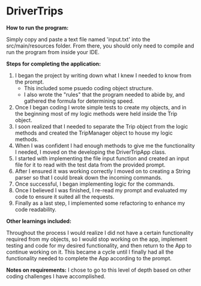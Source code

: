 # DriverTrips
<b>How to run the program:</b>

Simply copy and paste a text file named 'input.txt' into the src/main/resources folder. From there, you should only need to compile and run the program from inside your IDE.

<b>Steps for completing the application:</b>

1. I began the project by writing down what I knew I needed to know from the prompt.
    - This included some psuedo coding object structure.
    - I also wrote the "rules" that the program needed to abide by, and gathered the formula for determining speed.
2. Once I began coding I wrote simple tests to create my objects, and in the beginning most of my logic methods were held inside the Trip object.
3. I soon realized that I needed to separate the Trip object from the logic methods and created the TripManager object to house my logic methods.
4. When I was confident I had enough methods to give me the functionality I needed, I moved on the developing the DriverTripApp class.
5. I started with implementing the file input function and created an input file for it to read with the test data from the provided prompt.
6. After I ensured it was working correctly I moved on to creating a String parser so that I could break down the incoming commands.
7. Once successful, I began implementing logic for the commands.
8. Once I believed I was finished, I re-read my prompt and evaluated my code to ensure it suited all the requests.
9. Finally as a last step, I implemented some refactoring to enhance my code readability.

<b>Other learnings included:</b>

Throughout the process I would realize I did not have a certain functionality required from my objects, so I would stop working on the app, implement testing and code for my desired functionality, and then return to the App to continue working on it. This became a cycle until I finally had all the functionality needed to complete the App according to the prompt.

<b>Notes on requirements:</b>
I chose to go to this level of depth based on other coding challenges I have accomplished.
